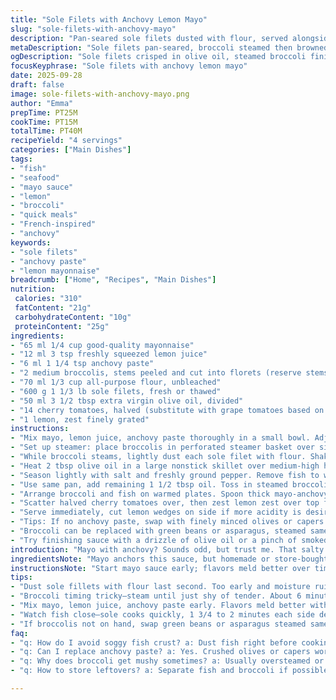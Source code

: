 ```yaml
---
title: "Sole Filets with Anchovy Lemon Mayo"
slug: "sole-filets-with-anchovy-mayo"
description: "Pan-seared sole filets dusted with flour, served alongside broccoli florets browned in olive oil. Finished with a tangy sauce combining mayonnaise, fresh lemon juice, and umami-rich anchovy paste. Cherry tomatoes and zested lemon add a fresh pop. A balanced mix of textures and bright flavors. Uses simple pantry staples with a subtle twist on classic mayo sauce. Works well with fresh or thawed sole, and broccoli cooked al dente. Timing guided by visual and textural cues."
metaDescription: "Sole filets pan-seared, broccoli steamed then browned, topped with anchovy lemon mayo. Bright lemon zest and tomatoes add fresh bursts in this textured catch dish."
ogDescription: "Sole filets crisped in olive oil, steamed broccoli finished in pan, all coated with a tangy anchovy lemon mayo. Fresh tomato and lemon zest brighten every bite."
focusKeyphrase: "Sole filets with anchovy lemon mayo"
date: 2025-09-28
draft: false
image: sole-filets-with-anchovy-mayo.png
author: "Emma"
prepTime: PT25M
cookTime: PT15M
totalTime: PT40M
recipeYield: "4 servings"
categories: ["Main Dishes"]
tags:
- "fish"
- "seafood"
- "mayo sauce"
- "lemon"
- "broccoli"
- "quick meals"
- "French-inspired"
- "anchovy"
keywords:
- "sole filets"
- "anchovy paste"
- "lemon mayonnaise"
breadcrumb: ["Home", "Recipes", "Main Dishes"]
nutrition: 
 calories: "310"
 fatContent: "21g"
 carbohydrateContent: "10g"
 proteinContent: "25g"
ingredients:
- "65 ml 1/4 cup good-quality mayonnaise"
- "12 ml 3 tsp freshly squeezed lemon juice"
- "6 ml 1 1/4 tsp anchovy paste"
- "2 medium broccolis, stems peeled and cut into florets (reserve stems for broth or soup)"
- "70 ml 1/3 cup all-purpose flour, unbleached"
- "600 g 1 1/3 lb sole filets, fresh or thawed"
- "50 ml 3 1/2 tbsp extra virgin olive oil, divided"
- "14 cherry tomatoes, halved (substitute with grape tomatoes based on season)"
- "1 lemon, zest finely grated"
instructions:
- "Mix mayo, lemon juice, anchovy paste thoroughly in a small bowl. Adjust anchovy amount if too salty. Chill until serving."
- "Set up steamer: place broccolis in perforated steamer basket over simmering water. Cover and steam until just tender but with bite, about 6 minutes. Avoid soggy greens. Drain and set aside."
- "While broccoli steams, lightly dust each sole filet with flour. Shake off excess—too much flour clogs pan and dries fish."
- "Heat 2 tbsp olive oil in a large nonstick skillet over medium-high heat. When oil shimmers and just starts to move, add filets carefully. Sizzle should sound crisp and lively. Cook fish 1 3/4 to 2 minutes per side until underside is golden brown and edges lift naturally."
- "Season lightly with salt and freshly ground pepper. Remove fish to warm plate tented with foil. Resting keeps it moist."
- "Use same pan, add remaining 1 1/2 tbsp oil. Toss in steamed broccoli for quick brown. Shifts texture, adds nuttiness. Stir often, 3 to 4 minutes until edges caramelize lightly. If broccoli sticks, add splash of water or turn heat down."
- "Arrange broccoli and fish on warmed plates. Spoon thick mayo-anchovy sauce over fish—it should coat but not drown."
- "Scatter halved cherry tomatoes over, then zest lemon zest over top for bright aroma and finish."
- "Serve immediately, cut lemon wedges on side if more acidity is desired."
- "Tips: If no anchovy paste, swap with finely minced olives or capers for briny punch. If mayo too cold and stiff, warm slightly before mixing. Flour fish last minute to avoid sogginess. Watch fish closely; sole cooks fast and flake test indicates doneness better than time."
- "Broccoli can be replaced with green beans or asparagus, steamed same way. Tomatoes can be roasted briefly for warmth and sweetness instead of raw."
- "Try finishing sauce with a drizzle of olive oil or a pinch of smoked paprika for smoky undertone. Variation depends on mood and pantry."
introduction: "Mayo with anchovy? Sounds odd, but trust me. That salty umami punch brightened with lemon juice wakes up the usual fish dinner. Broccoli steamed until just shy of tender, then pan-finished adds crunch and that faint char aroma, worth every second. Sole’s delicate flakes cook fast, so no wandering away from stove. Flour dusting creates a light crust that prevents fish from sticking. Tomatoes and lemon zest? They spark the plate awake visually and in flavor—tiny bursts of sweetness and fresh citrus oils that tie everything together. I learned to trust my eyes and touch over timers; a slightly undercooked sole is slippery, translucent, and gently yields. Overcooked? Fibrous and dry; a quick test saves the day. This combo feels simple but demands attention to small details—balance in textures, sizzling sounds, and sharp aromas."
ingredientsNote: "Mayo anchors this sauce, but homemade or store-bought works fine. Higher quality mayo means richer base. Anchovy paste is essential for depth; if missing, crushed olives or capers help but subtly change flavor. Broccoli stems can be saved for soups or stocks—not wasteful. Unbleached flour browns better than bleached—adds nuttiness to the crust. Sole fillets need gentle handling; fresh or fresh-frozen thawed overnight in fridge. Olive oil divided allows best use—initially hot to crisp fish, then reduced heat to brown broccoli without burning. Chilling the mayo mixture slightly thickens sauce, making it cling better. Cherry tomatoes can be replaced by halved olives or quickly roasted baby peppers for seasonal variations. Lemon zest is vital here for lifting fat and saltiness."
instructionsNote: "Start mayo sauce early; flavors meld better over time. Steaming broccoli first ensures quick even cooking, preventing mush. Keep water simmering—not violently boiling—to avoid overcooking. Dust fish with flour immediately before pan to prevent flour absorbing moisture and clumping. Use a nonstick skillet or well-seasoned cast iron for best browning without sticking. Heat oil until shimmering but not smoking. Listen for steady sizzle, an indicator pan temperature is correct. Flip fish gently with thin spatula when edges lift naturally—don’t force. Rest fish briefly to seal in juices. Use residual oil and heat carefully for broccoli; proper browning adds complexity. Spoon sauce sparingly; too thick overwhelms. Use lemon zest at last second to keep bright and aromatic; zest loses punch with long exposure. Keep plates warm to preserve heat throughout. Adjust cook times ±15 seconds depending on fillet thickness—train your eye and finger rather than relying on clock."
tips:
- "Dust sole fillets with flour last second. Too early and moisture ruins crust. Shake off excess flour well. You want light, not a clumpy mess. Flour browns better when unbleached, adds nuttiness. Always use nonstick or well-seasoned pan. Heat oil until it shimmers, listen for sizzle. Crisp sound signals good sear—no oily smell. Flip fish gently when edges lift, not before. Rest fish briefly under foil to keep moist. Skipping rest dries fish quickly."
- "Broccoli timing tricky—steam until just shy of tender. About 6 minutes depending on floret size. Avoid soggy mush; want a bite left. Use a perforated basket for even steam. After steaming, pan-finish broccoli in olive oil for 3-4 minutes, stir often. Light caramelization adds nuttiness and texture. If broccoli sticks or browns too fast, add splash of water or reduce heat immediately. Texture contrast is key: slightly crisp, not limp."
- "Mix mayo, lemon juice, anchovy paste early. Flavors meld better with chill time. Adjust anchovy cautiously; too much kills brightness. If no anchovy paste, crushed olives or capers work but alter taste—less punch, more brine. Mayo should be room temp or slightly warmed if stiff—makes mixing easier, sauce coats better. Avoid drowning fish with sauce; spoon thick layer, it clings without sogging. Lemon zest last step: adds fresh, bright oils. Don’t zest too early or aroma fades."
- "Watch fish close—sole cooks quickly, 1 3/4 to 2 minutes each side depending on thickness. Overcooking makes flakes dry, fibrous. Use feel and sight over timer. Undercooked sole feels slippery, translucent and soft. Flip only when edges lift naturally. Heat olive oil first, let get hot but not smoking. Initial hot oil crisps crust, reduces sticking. Add remaining oil after fish cooks for broccoli to brown, prevents burning and dull flavor."
- "If broccolis not on hand, swap green beans or asparagus steamed same way. Cherry tomatoes can swap for halved olives or lightly roasted mini peppers for sweet warmth. Variations shift balance but keep technique same. Finish sauce with drizzle olive oil or pinch smoked paprika for smoky edge. Keep plates warm or food cools fast. Adjust cook times if fillets vary in thickness by 15 seconds up or down. Visual cues and touch save guessing."
faq:
- "q: How do I avoid soggy fish crust? a: Dust fish right before cooking. Too early and moisture seeps in, flour clumps. Shake off excess well. Use unbleached flour browns better. Use hot oil shimmering but not smoking. Crisp sound means pan temp right. Flip only when edges lift—push too early pulls crust off."
- "q: Can I replace anchovy paste? a: Yes. Crushed olives or capers work as substitutes. They add brine but less umami depth. Anchovy paste gives salty richness that’s hard to match. Adjust mayo and lemon amount after tasting. Keep sauce chilled to meld flavors better. Try small batch first."
- "q: Why does broccoli get mushy sometimes? a: Usually oversteamed or basket too submerged. Use perforated basket over simmering water, not boiling. Steam until just tender but firm. Pan-sear right after steaming to add crisp texture. Stir frequently to avoid burning. Splash water if sticks. Overcooked broccoli loses crunch, flavor. Timing key."
- "q: How to store leftovers? a: Separate fish and broccoli if possible. Store in airtight containers. Fish best eaten within 24 hours, broccoli can last 2 days refrigerated. Sauce keep chilled, stir before use. Reheat fish gently in low oven or skillet, avoid microwave or it dries fast. Broccoli can be reheated in skillet too, add splash water if needed. Lemon zest best fresh but ok leftover."

---
```

